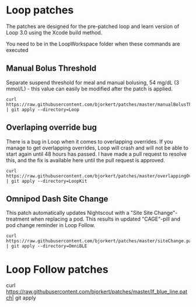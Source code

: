 # Loop patches
The patches are designed for the pre-patched loop and learn version of Loop 3.0 using the Xcode build method.

You need to be in the LoopWorkspace folder when these commands are executed

## Manual Bolus Threshold
Separate suspend threshold for meal and manual bolusing, 54 mg/dL (3 mmol/L) - this value can easily be modified after the patch is applied.
```console
curl https://raw.githubusercontent.com/bjorkert/patches/master/manualBolusThreshold.patch | git apply --directory=Loop
```

## Overlaping override bug
There is a bug in Loop when it comes to overlapping overrides. If you manage to get overlapping overrides, Loop will crash and will not be able to start again until 48 hours has passed. I have made a pull request to resolve this, and the fix is available here until the pull request is approved.
```console
curl https://raw.githubusercontent.com/bjorkert/patches/master/overlappingOverride.patch | git apply --directory=LoopKit
```

## Omnipod Dash Site Change
This patch automatically updates Nightscout with a "Site Site Change"-treatment when replacing a pod. This results in updated "CAGE"-pill and pod change reminder in Loop Follow.
```console
curl https://raw.githubusercontent.com/bjorkert/patches/master/siteChange.patch | git apply --directory=OmniBLE
```


# Loop Follow patches
curl https://raw.githubusercontent.com/bjorkert/patches/master/lf_blue_line.patch| git apply 
